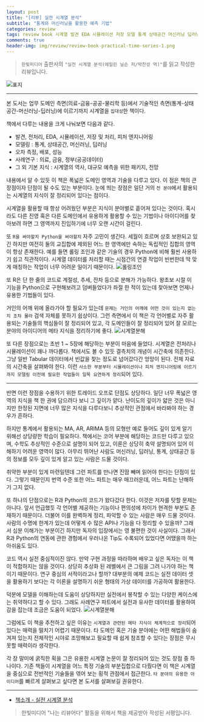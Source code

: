 ```yaml
---  
layout: post  
title: "[리뷰] 실전 시계열 분석"  
subtitle: "통계와 머신러닝을 활용한 예측 기법"  
categories: review  
tags: review book 시계열 발견 EDA 시뮬레이션 저장 모델 통계 상태공간 머신러닝 딥러닝 AI 평가 사례 미래      
comments: true  
header-img: img/review/review-book-practical-time-series-1.png
---  
```

  
> `한빛미디어` 출판사의 `"실전 시계열 분석(에일린 닐슨 저/박찬성 역)"`를 읽고 작성한 리뷰입니다.  

![표지](https://theorydb.github.io/assets/img/review/review-book-practical-time-series-1.png)  

---
본 도서는 업무 도메인 측면(의료-금융-공공-물리학 등)에서 기술적인 측면(통계-상태공간-머신러닝-딥러닝)에 이르기까지 시계열을 `집대성`한 책이다. 

책에서 다루는 내용을 크게 나눠보면 다음과 같다.
* 발견, 전처리, EDA, 시뮬레이션, 저장 및 처리, 피처 엔지니어링
* 모델링 : 통계, 상태공간, 머신러닝, 딥러닝
* 오차 측정, 배포, 성능
* 사례연구 : 의료, 금융, 정부(공공데이터)
* 그 외 기본 지식 : 시계열의 역사, 대규모 예측을 위한 패키지, 전망

내용에서 알 수 있듯 이 책은 폭넓은 도메인 영역과 기술을 다루고 있다. 이 점은 책의 큰 장점이자 단점이 될 수도 있는 부분이다. 눈에 띄는 장점은 일단 거의 `전 분야`에서 활용되는 시계열의 지식이 잘 정리되어 있다는 점이다. 

시계열을 활용할 때 항상 어려웠던 부분은 지식이 분야별로 흩어져 있다는 것이다. 혹시라도 다른 진영 혹은 다른 도메인에서 유용하게 활용할 수 있는 기법이나 아이디어를 찾아보려 하면 그 영역까지 진입하기에 너무 오랜 시간이 걸린다. 

또 `R을 써야할지 Python을 써야할지` 자주 고민이 생긴다. 세월이 흐르며 상호 보완되고 있긴 하지만 여전히 둘의 교집합에 제외된 어느 한 영역에만 속하는 독립적인 집합의 영역이 항상 존재한다. 예를 들면 
롤링 조인과 같은 기술의 경우 Python에 비해 훨씬 사용하기 쉽고 직관적이다. 시계열 데이터를 처리할 때는 시점간의 연결 작업이 빈번한데 딱 맞게 매칭하는 작업이 너무 어려운 일이기 때문이다. 
![롤링조인](https://theorydb.github.io/assets/img/review/review-book-practical-time-series-2.png)  

또 R은 단 한 줄의 코드로 계절성, 추세, 잔차 등으로 분해가 가능하다. 왕초보 시절 이 기능을 Python으로 구현해보려고 덤벼들었다가 좌절 한 적이 있는데 찾아보면 언제나 유용한 기법들이 있다. 

거인의 어깨 위에 올라가야 할 필요가 있는데 `문제는 거인의 어깨에 어떤 것이 있는지 없는지 조차 몰라` 검색 자체를 못하기 쉽상이다. 그런 측면에서 이 책은 각 언어별로 자주 활용되는 기술들의 핵심들이 잘 정리되어 있고, 각 도메인들이 잘 정리되어 있어 잘 모르는 분야의 아이디어의 메타 지식을 정리하기에 좋다. 
![시계열분해](https://theorydb.github.io/assets/img/review/review-book-practical-time-series-3.png)  

또 다른 장점으로는 초반 1 ~ 5장에 해당하는 부분이 마음에 들었다. 시계열은 전처리나 시뮬레이션이 꽤나 까다롭다. 책에서도 볼 수 있듯 결측치의 개념이 시간축에 의존한다. 그냥 일반 Tabular 데이터에서 빈값을 찾는 정도로 넘어갔다간 엉망이 된다. 전체 자료의 시간축을 살펴봐야 한다. 이런 `사소한 부분부터 시뮬레이션이나 피처 엔지니어링에 이르기까지 모델링 이전에 필요한 작업들이 일목 요연하게 정리`되어 있다. 

---

반면 이런 장점을 수용하기 위한 트레이드 오프로 단점도 상당하다. 일단 너무 폭넓은 영역의 지식을 책 한 권에 담으려다 보니 그 깊이가 얕다. 난이도의 깊이가 얇은 것은 아니지만 한정된 지면에 너무 많은 지식을 다루다보니 추상적인 관점에서 바라봐야 하는 경우가 흔하다. 

하지만 통계에서 활용되는 MA, AR, ARIMA 등의 모형만 예로 들어도 깊이 있게 알기 위해선 상당량한 학습이 필요하다. 책에서는 코어 부분에 해당하는 코드만 다루고 있으며, 수학도 추상적인 수준으로 설명이 되어 있고, 이론은 상당히 축약 설명되어 있어 이해하기 어려운 영역이 많다. 아무리 뛰어난 사람도 머신러닝, 딥러닝, 통계, 상태공간 등의 정보를 모두 깊이 있게 알고 있는 사람은 드물 것이다. 

취약한 부분이 있게 마련일텐데 그런 파트를 만나면 진땀 빼며 읽어야 한다는 단점이 있다. 그렇기 때문인지 번역 수준 또한 어느 파트는 매우 매끄러운데, 어느 파트는 난해하기 그지 없다.

또 하나의 단점으로는 R과 Python의 코드가 왔다갔다 한다. 이것은 저자를 탓할 문제는 아니다. 앞서 언급했듯 각 언어별 제공하는 기능이나 편의성에 차이가 현격한 부분도 존재하기 때문이다. 더불어 이를 완벽하게 정리, 파악할 수 있는 사람은 매우 드물 것이다. 사람의 수명에 한계가 있는데 어떻게 수 많은 API나 기능을 다 정리할 수 있을까? 그래서 십분 이해가는 부분이긴 하지만 독자의 입장에서는 영 불편한 것이 사실이다. 그래서 R과 Python의 연동에 관한 경험에서 우러나온 Tip도 수록되어 있었다면 어땠을까 하는 아쉬움도 있다. 

코드 역시 실전 중심적이진 않다. 만약 구현 과정을 따라하며 배우고 싶은 독자는 이 책이 적합하지는 않을 것이다. 상당히 추상화 된 레벨에서 큰 그림을 그려 나가야 하는 책이기 때문이다. 연구 중심의 서적이라고나 할까? 대부분의 예제 코드는 실전 데이터 셋을 활용하기 보다는 각 이론을 설명하기 쉬운 형태의 가상 데이터를 가공하여 활용한다. 

덕분에 모델을 이해하는데 도움이 상당하지만 실전에서 봉착할 수 있는 다양한 케이스에는 취약하다고 할 수 있다. 그래도 사례연구 파트에서 실전과 유사한 데이터를 활용하여 감을 잡는데 조금은 도움이 되었다.
![시계열분해](https://theorydb.github.io/assets/img/review/review-book-practical-time-series-5.png)  

그럼에도 이 책을 추천하고 싶은 이유는 `시계열과 관련된 메타 지식이 체계적으로 정리`되어 있다는 매력을 떨치기 어렵기 때문이다. 타 도메인 혹은 기술 분야에는 어떤 해법들이 숨겨져 있는지 전체적인 시야로 조망해보고 필요할 때 쉽게 참조할 수 있다는 장점은 무시 못할 매력이라 생각한다. 

각 장 말미에 굵직한 획을 그은 유용한 시계열 논문이 잘 정리되어 있는 것도 장점 중 하나이다. 기존 책들이 시계열을 어느 특정 기술의 부분집합으로 다뤘다면 이 책은 시계열을 중심으로 전반적인 기술들을 엮어 보는 횡적 관점에서 접근한다. `타 분야의 유용한 아이디어`를 빠르게 살펴보고 싶다면 본 도서를 살펴보길 권유한다.

---

* [책소개 - 실전 시계열 분석](http://www.yes24.com/Product/Goods/98576347)

> 한빛미디어 "나는 리뷰어다" 활동을 위해서 책을 제공받아 작성된 서평입니다.